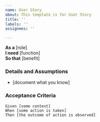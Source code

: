 ```yaml
---
name: User Story
about: This template is for User Story
title: ''
labels: ''
assignees: ''

---
```


**As a** [role]  
**I need** [function]  
**So that** [benefit]  

### Details and Assumptions
* [document what you know]

### Acceptance Criteria
```gherkin
Given [some context]
When [some action is taken]
Then [the outcome of action is observed]
```
